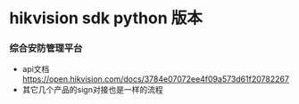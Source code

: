 # hikvision  sdk python 版本

### 综合安防管理平台
- api文档 https://open.hikvision.com/docs/3784e07072ee4f09a573d61f20782267
- 其它几个产品的sign对接也是一样的流程


